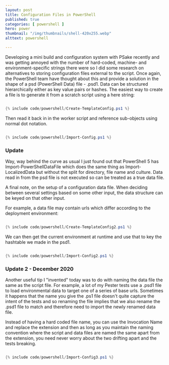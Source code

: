 ```yaml
---
layout: post
title: Configuration Files in PowerShell
published: true 
categories: [ powershell ]
hero: power
thumbnail: "/img/thumbnails/shell-420x255.webp"
alttext: powershell

---
```


Developing a mini build and configuration system with PSake recently and was getting annoyed with the number of hard-coded, machine- and environment-specific strings there were 
so I did some research on alternatives to storing configuration files external to the script. Once again, the PowerShell team have thought about this and provide a solution 
in the shape of a psd (PowerShell Data) file - .psd1. Data can be structured hierarchically either as key value pairs or hashes. The easiest way to create a file is to 
generate it from a scratch script using a here string:


```powershell

{% include code/powershell/Create-TemplateConfig.ps1 %}

```

Then read it back in in the worker script and reference sub-objects using normal dot notation. 


```powershell

{% include code/powershell/Import-Config.ps1 %}

```

### Update

Way, way behind the curve as usual I just found out that PowerShell 5 has Import-PowerShellDataFile which does the same thing as Import-LocalizedData but without the split 
for directory, file name and culture. Data read in from the psd file is not executed so can be treated as a true data file.

A final note, on the setup of a configuration data file. When deciding between several settings based on some other input, the data structure can be keyed on that other input. 

For example, a data file may contain urls which differ according to the deployment environment:

```powershell

{% include code/powershell/Create-TemplateConfig2.ps1 %}

```

We can then get the current environment at runtime and use that to key the hashtable we made in the psd1.

```powershell

{% include code/powershell/Import-Config2.ps1 %}

```

### Update 2 - December 2020

Another useful tip I "invented" today was to do with naming the data file the same as the script file. For example, a 
lot of my Pester tests use a .psd1 file to load environmental data to target one of a series of base urls. Sometimes 
it happens that the name you give the .ps1 file doesn't quite capture the intent of the tests and so renaming the file 
implies that we also rename the .psd1 file to match and therefore need to import the newly renamed data file. 

Instead of having a hard coded file name, you can use the Invocation Name and replace the extension and then as long as 
you maintain the naming convention where the script and data files are named the same apart from the extension, you need 
never worry about the two drifting apart and the tests breaking. 

```powershell

{% include code/powershell/Import-Config3.ps1 %}

```
